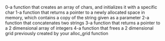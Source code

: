 0-a function that creates an array of chars, and initializes it with a specific char
1-a function that returns a pointer to a newly allocated space in memory, which contains a copy of the string given as a parameter
2-a function that concatenates two strings
3-a function that returns a pointer to a 2 dimensional array of integers
4-a function that frees a 2 dimensional grid previously created by your alloc_grid function
